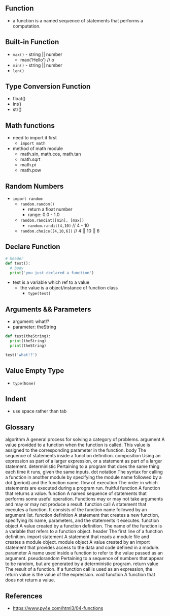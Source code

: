 ## Function
*  a function is a named sequence of statements that performs a computation.


## Built-in Function
* `max()` - string || number
    * max('Hello') // o
* `min()` - string || number
* `len()`


## Type Conversion Function
* float()
* int()
* str()

## Math functions
* need to import it first
    * `import math`
* method of math module
    * math.sin, math.cos, math.tan
    * math.sqrt
    * math.pi
    * math.pow

## Random Numbers
* `import random`
    * `random.random()`
        * return a float number
        * range: 0.0 - 1.0
    * `random.randint([min], [max])`
        * `random.randit(4,10)` // 4 - 10
    * `random.choice([4,10,6])` // 4 || 10 || 6

## Declare Function
```python
# header
def test():
  # body
  print('you just declared a function')

```

* test is a variable which ref to a value
    * the value is a object/instance of function class
        * `type(test)`

## Arguments && Parameters
* argument: what!?
* parameter: theString
```python
def test(theString):
  print(theString)
  print(theString)

test('what!?')
```


## Value Empty Type

* `type(None)`


## Indent
* use space rather than tab


## Glossary

algorithm
A general process for solving a category of problems.
argument
A value provided to a function when the function is called. This value is assigned to the corresponding parameter in the function.
body
The sequence of statements inside a function definition.
composition
Using an expression as part of a larger expression, or a statement as part of a larger statement.
deterministic
Pertaining to a program that does the same thing each time it runs, given the same inputs.
dot notation
The syntax for calling a function in another module by specifying the module name followed by a dot (period) and the function name.
flow of execution
The order in which statements are executed during a program run.
fruitful function
A function that returns a value.
function
A named sequence of statements that performs some useful operation. Functions may or may not take arguments and may or may not produce a result.
function call
A statement that executes a function. It consists of the function name followed by an argument list.
function definition
A statement that creates a new function, specifying its name, parameters, and the statements it executes.
function object
A value created by a function definition. The name of the function is a variable that refers to a function object.
header
The first line of a function definition.
import statement
A statement that reads a module file and creates a module object.
module object
A value created by an import statement that provides access to the data and code defined in a module.
parameter
A name used inside a function to refer to the value passed as an argument.
pseudorandom
Pertaining to a sequence of numbers that appear to be random, but are generated by a deterministic program.
return value
The result of a function. If a function call is used as an expression, the return value is the value of the expression.
void function
A function that does not return a value.

## References
* https://www.py4e.com/html3/04-functions
